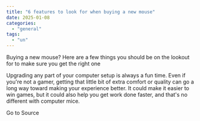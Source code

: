```yaml
---
title: "6 features to look for when buying a new mouse"
date: 2025-01-08
categories: 
  - "general"
tags: 
  - "un"
---
```


Buying a new mouse? Here are a few things you should be on the lookout for to make sure you get the right one

Upgrading any part of your computer setup is always a fun time. Even if you're not a gamer, getting that little bit of extra comfort or quality can go a long way toward making your experience better. It could make it easier to win games, but it could also help you get work done faster, and that's no different with computer mice.

Go to Source
